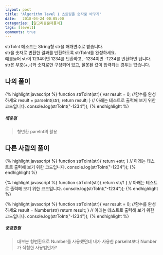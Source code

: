 ```yaml
---
layout: post
title: "Algorithm level 1 스트링을 숫자로 바꾸기"
date:   2018-04-24 00:05:00
categories: [알고리즘문제풀이]
tags: [level1]
comments: true
---
```

strToInt 메소드는 String형 str을 매개변수로 받습니다.  
str을 숫자로 변환한 결과를 반환하도록 strToInt를 완성하세요.  
예를들어 str이 1234이면 1234를 반환하고, -1234이면 -1234를 반환하면 됩니다.  
str은 부호(+,-)와 숫자로만 구성되어 있고, 잘못된 값이 입력되는 경우는 없습니다.  
<!--more-->  
## 나의 풀이  
  
{% highlight javascript %}
function strToInt(str){
  var result = 0;
  //함수를 완성하세요
    result = parseInt(str);
  return result;
}
// 아래는 테스트로 출력해 보기 위한 코드입니다.
console.log(strToInt("-1234"));
{% endhighlight %}
  
##### 배운점  
> 형변환 pareInt의 활용  
  
## 다른 사람의 풀이  
  
{% highlight javascript %}
function strToInt(str){
  return +str;
}
// 아래는 테스트로 출력해 보기 위한 코드입니다.
console.log(strToInt("-1234"));
{% endhighlight %}
  
{% highlight javascript %}
function strToInt(str){
  return str/1
  }
// 아래는 테스트로 출력해 보기 위한 코드입니다.
console.log(strToInt("-1234"));
{% endhighlight %}
  
{% highlight javascript %}
function strToInt(str){
  var result = 0;
  //함수를 완성하세요
    result = Number(str)
  return result;
}
// 아래는 테스트로 출력해 보기 위한 코드입니다.
console.log(strToInt("-1234"));
{% endhighlight %}
  
##### 궁금한점  
> 대부분 형변환으로 Number를 사용했던데 내가 사용한 parseInt보다 Number가 적합한 사용법인가?  